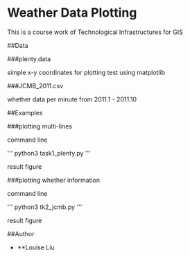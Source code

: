 # Weather Data Plotting

This is a course work of Technological Infrastructures for GIS

##Data

###plenty.data

simple x-y coordinates for plotting test using matplotlib

###JCMB_2011.csv

whether data per minute from 2011.1 - 2011.10

##Examples

###plotting multi-lines

command line

'''
python3 task1_plenty.py
'''

result figure

###plotting whether information

command line

'''
python3 tk2_jcmb.py
'''

result figure

##Author

* **Louise Liu
